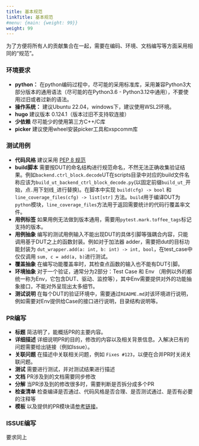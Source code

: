 ```yaml
---
title: 基本规范
linkTitle: 基本规范
#menu: {main: {weight: 99}}
weight: 99
---
```


为了方便将所有人的贡献集合在一起，需要在编码、环境、文档编写等方面采用相同的“规范”。

### 环境要求

- **python：** 在python编码过程中，尽可能的采用标准库，采用兼容Python3大部分版本的通用语法（尽可能的在Python3.6 - Python3.12中通用），不要使用过旧或者过新的语法。
- **操作系统：** 建议Ubuntu 22.04，windows下，建议使用WSL2环境。
- **hugo** 建议版本 0.124.1（版本过旧不支持软连接）
- **少依赖** 尽可能少的使用第三方C++/C库
- **picker** 建议使用wheel安装picker工具和xspcomm库

### 测试用例

- **代码风格** 建议采用 [PEP 8 规范](https://peps.python.org/pep-0008/)
- **build脚本** 需要按DUT的命名结构进行规范命名，不然无法正确收集验证结果。例如`backend.ctrl_block.decode`UT在scripts目录中对应的build文件名称应该为`build_ut_backend_ctrl_block_decode.py`(以固定前缀`build_ut_`开始，点`.`用下划线`_`进行替换)。在脚本中实现 `build(cfg) -> bool` 和 `line_coverage_files(cfg) -> list[str]` 方法。`build`用于编译DUT为`python`模块，`line_coverage_files`方法用于返回需要统计的代码行覆盖率文件。
- **用例标签** 如果用例无法做到版本通用，需要用`pytest.mark.toffee_tags`标记支持的版本。 
- **用例抽象** 编写的测试用例输入不能出现DUT的具体引脚等强耦合内容，只能调用基于DUT之上的函数封装。例如对于加法器 adder，需要把dut的目标功能封装为 `dut_wrapper.add(a: int, b: int) -> int, bool`，在test_case中仅仅调用 `sum, c = add(a, b)`进行测试。
- **覆盖抽象** 在编写功能覆盖率时，其检查点函数的输入也不能有DUT引脚。
- **环境抽象** 对于一个验证，通常分为2部分：Test Case 和 Env （用例以外的都统一称为Env，它包含DUT、驱动、监控等），其中Env需要提供对外的功能抽象接口，不能对外呈现出太多细节。
- **测试说明** 在每个DUT的验证环境中，需要通过`README.md`对该环境进行说明，例如需要对Env提供给Case的接口进行说明，目录结构说明等。


### PR编写

- **标题** 简洁明了，能概括PR的主要内容。
- **详细描述** 详细说明PR的目的，修改的内容以及相关背景信息。入解决已有的问题需要给出链接（例如Issue）。
- **关联问题** 在描述中关联相关问题，例如 `Fixes #123`，以便在合并PR时关闭关联问题。
- **测试** 需要进行测试，并对测试结果进行描述
- **文档** PR涉及到的文档需要同步修改
- **分解** 当PR涉及到的修改很多时，需要判断是否拆分成多个PR
- **检查清单** 检查编译是否通过、代码风格是否合理、是否测试通过、是否有必要的注释等
- **模板** 以及提供的PR模块请[参考链接](08_pr_template/)。


### ISSUE编写

 要求同上
